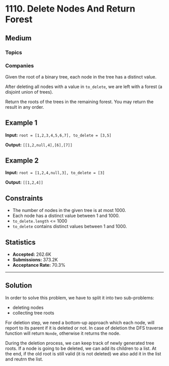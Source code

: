 # 1110. Delete Nodes And Return Forest

## Medium

### Topics

### Companies

Given the root of a binary tree, each node in the tree has a distinct value.

After deleting all nodes with a value in `to_delete`, we are left with a forest (a disjoint union of trees).

Return the roots of the trees in the remaining forest. You may return the result in any order.

## Example 1

**Input:**
`root = [1,2,3,4,5,6,7], to_delete = [3,5]`

**Output:**
`[[1,2,null,4],[6],[7]]`


## Example 2

**Input:**
`root = [1,2,4,null,3], to_delete = [3]`

**Output:**
`[[1,2,4]]`


## Constraints

- The number of nodes in the given tree is at most 1000.
- Each node has a distinct value between 1 and 1000.
- `to_delete.length` <= 1000
- `to_delete` contains distinct values between 1 and 1000.

## Statistics

- **Accepted:** 262.6K
- **Submissions:** 373.2K
- **Acceptance Rate:** 70.3%

---

## Solution
In order to solve this problem, we have to split it into two sub-problems:
- deleting nodes
- collecting tree roots

For deletion step, we need a bottom-up approach which each node, will report to its parent if it is deleted or not.
In case of deletion the DFS traverse function will return `Nonde`, otherwise it returns the node.

During the deletion process, we can keep track of newly generated tree roots. If a node is going to be deleted, we can
add its children to a list.
At the end, if the old root is still valid (it is not deleted) we also add it in the list and reutrn the list.